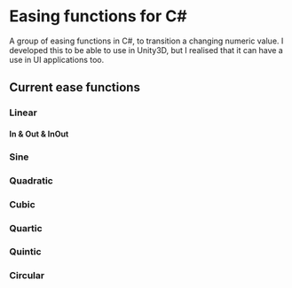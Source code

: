 # Easing functions for C#
A group of easing functions in C#, to transition a changing numeric value.
I developed this to be able to use in Unity3D, but I realised that it can have a use in UI applications too.

## Current ease functions
### Linear
#### In & Out & InOut


### Sine


### Quadratic


### Cubic


### Quartic


### Quintic


### Circular
